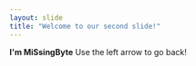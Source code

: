 ```yaml
---
layout: slide
title: "Welcome to our second slide!"
---
```

**I'm MiSsingByte**
Use the left arrow to go back!
